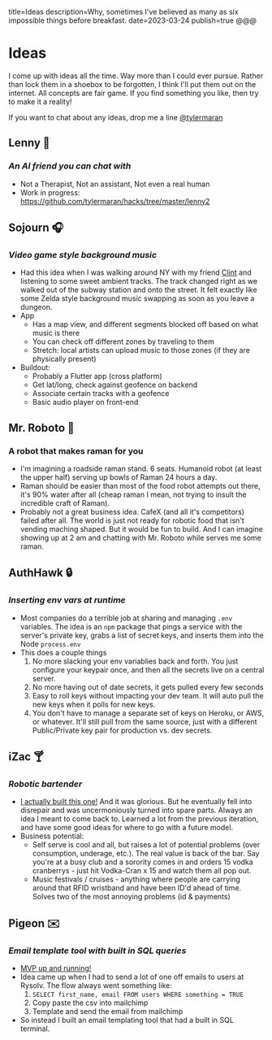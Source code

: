 title=Ideas
description=Why, sometimes I've believed as many as six impossible things before breakfast.
date=2023-03-24
publish=true
@@@

# Ideas

I come up with ideas all the time. Way more than I could ever pursue. Rather than lock them in a shoebox to be forgotten, I think I'll put them out on the internet. All concepts are fair game. If you find something you like, then try to make it a reality!

If you want to chat about any ideas, drop me a line <a href='https://twitter.com/TylerMaran' target='_blank'>@tylermaran</a>

## Lenny 🤖

### <i>An AI friend you can chat with</i>

-   Not a Therapist, Not an assistant, Not even a real human
-   Work in progress: https://github.com/tylermaran/hacks/tree/master/lenny2

## Sojourn 🎧

### <i>Video game style background music</i>

-   Had this idea when I was walking around NY with my friend <a href='https://www.youtube.com/pwnisher' target='_blank'>Clint<a> and listening to some sweet ambient tracks. The track changed right as we walked out of the subway station and onto the street. It felt exactly like some Zelda style background music swapping as soon as you leave a dungeon.
-   App
    -   Has a map view, and different segments blocked off based on what music is there
    -   You can check off different zones by traveling to them
    -   Stretch: local artists can upload music to those zones (if they are physically present)
-   Buildout:
    -   Probably a Flutter app (cross platform)
    -   Get lat/long, check against geofence on backend
    -   Associate certain tracks with a geofence
    -   Basic audio player on front-end

## Mr. Roboto 🍲

### A robot that makes raman for you

-   I'm imagining a roadside raman stand. 6 seats. Humanoid robot (at least the upper half) serving up bowls of Raman 24 hours a day.
-   Raman should be easier than most of the food robot attempts out there, it's 90% water after all (cheap raman I mean, not trying to insult the incredible craft of Raman).
-   Probably not a great business idea. CafeX (and all it's competitors) failed after all. The world is just not ready for robotic food that isn't vending maching shaped. But it would be fun to build. And I can imagine showing up at 2 am and chatting with Mr. Roboto while serves me some raman.

## AuthHawk 🔒

### <i>Inserting env vars at runtime</i>

-   Most companies do a terrible job at sharing and managing `.env` variables. The idea is an `npm` package that pings a service with the server's private key, grabs a list of secret keys, and inserts them into the Node `process.env`
-   This does a couple things
    1.  No more slacking your env variablies back and forth. You just configure your keypair once, and then all the secrets live on a central server.
    2.  No more having out of date secrets, it gets pulled every few seconds
    3.  Easy to roll keys without impacting your dev team. It will auto pull the new keys when it polls for new keys.
    4.  You don't have to manage a separate set of keys on Heroku, or AWS, or whatever. It'll still pull from the same source, just with a different Public/Private key pair for production vs. dev secrets.

## iZac 🍸

### <i>Robotic bartender</i>

-   <a href="https://tylermaran.github.io/izac/" target='_blank'>I actually built this one!</a> And it was glorious. But he eventually fell into disrepair and was uncermoniously turned into spare parts. Always an idea I meant to come back to. Learned a lot from the previous iteration, and have some good ideas for where to go with a future model.
-   Business potential:
    -   Self serve is cool and all, but raises a lot of potential problems (over consumption, underage, etc.). The real value is back of the bar. Say you're at a busy club and a sorority comes in and orders 15 vodka cranberrys - just hit Vodka-Cran x 15 and watch them all pop out.
    -   Music festivals / cruises - anything where people are carrying around that RFID wristband and have been ID'd ahead of time. Solves two of the most annoying problems (id & payments)

## Pigeon ✉️

### <i>Email template tool with built in SQL queries</i>

-   <a href="https://pigeon-dev.netlify.app/" target='_blank'>MVP up and running!</a>
-   Idea came up when I had to send a lot of one off emails to users at Rysolv. The flow always went something like:
    1. `SELECT first_name, email FROM users WHERE something = TRUE`
    2. Copy paste the csv into mailchimp
    3. Template and send the email from mailchimp
-   So instead I built an email templating tool that had a built in SQL terminal.
